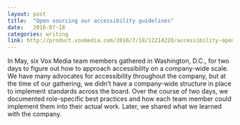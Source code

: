 ```yaml
---
layout: post
title:  "Open sourcing our accessibility guidelines"
date:   2016-07-18
categories: writing
link: http://product.voxmedia.com/2016/7/18/12214220/accessibility-open-source
---
```


In May, six Vox Media team members gathered in Washington, D.C., for two days to figure out how to approach accessibility on a company-wide scale. We have many advocates for accessibility throughout the company, but at the time of our gathering, we didn’t have a company-wide structure in place to implement standards across the board. Over the course of two days, we documented role-specific best practices and how each team member could implement them into their actual work. Later, we shared what we learned with the company.

